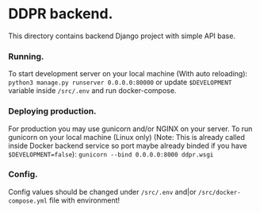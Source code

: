 # DDPR backend.
This directory contains backend Django project with simple API base.

### Running.
To start development server on your local machine (With auto reloading): ```python3 manage.py runserver 0.0.0.0:80000``` or update `$DEVELOPMENT` variable inside `/src/.env` and run docker-compose.

### Deploying production.
For production you may use gunicorn and/or NGINX on your server.
To run gunicorn on your local machine (Linux only) (Note: This is already called inside Docker backend service so port maybe already binded if you have `$DEVELOPMENT=false`):
```gunicorn --bind 0.0.0.0:8000 ddpr.wsgi```

### Config.
Config values should be changed under `/src/.env` and|or `/src/docker-compose.yml` file with environment!